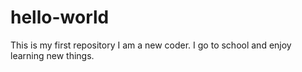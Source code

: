 # hello-world
This is my first repository
I am a new coder. I go to school and enjoy learning new things.
